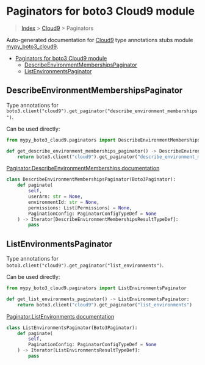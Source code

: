# Paginators for boto3 Cloud9 module

> [Index](../README.md) > [Cloud9](./README.md) > Paginators

Auto-generated documentation for [Cloud9](https://boto3.amazonaws.com/v1/documentation/api/latest/reference/services/cloud9.html#Cloud9)
type annotations stubs module [mypy_boto3_cloud9](https://pypi.org/project/mypy-boto3-cloud9/).

- [Paginators for boto3 Cloud9 module](#paginators-for-boto3-cloud9-module)
  - [DescribeEnvironmentMembershipsPaginator](#describeenvironmentmembershipspaginator)
  - [ListEnvironmentsPaginator](#listenvironmentspaginator)

## DescribeEnvironmentMembershipsPaginator

Type annotations for `boto3.client("cloud9").get_paginator("describe_environment_memberships")`.

Can be used directly:

```python
from mypy_boto3_cloud9.paginators import DescribeEnvironmentMembershipsPaginator

def get_describe_environment_memberships_paginator() -> DescribeEnvironmentMembershipsPaginator:
    return boto3.client("cloud9").get_paginator("describe_environment_memberships")
```

[Paginator.DescribeEnvironmentMemberships documentation](https://boto3.amazonaws.com/v1/documentation/api/latest/reference/services/cloud9.html#Cloud9.Paginator.DescribeEnvironmentMemberships)

```python
class DescribeEnvironmentMembershipsPaginator(Boto3Paginator):
    def paginate(
        self,
        userArn: str = None,
        environmentId: str = None,
        permissions: List[Permissions] = None,
        PaginationConfig: PaginatorConfigTypeDef = None
    ) -> Iterator[DescribeEnvironmentMembershipsResultTypeDef]:
        pass
```
## ListEnvironmentsPaginator

Type annotations for `boto3.client("cloud9").get_paginator("list_environments")`.

Can be used directly:

```python
from mypy_boto3_cloud9.paginators import ListEnvironmentsPaginator

def get_list_environments_paginator() -> ListEnvironmentsPaginator:
    return boto3.client("cloud9").get_paginator("list_environments")
```

[Paginator.ListEnvironments documentation](https://boto3.amazonaws.com/v1/documentation/api/latest/reference/services/cloud9.html#Cloud9.Paginator.ListEnvironments)

```python
class ListEnvironmentsPaginator(Boto3Paginator):
    def paginate(
        self,
        PaginationConfig: PaginatorConfigTypeDef = None
    ) -> Iterator[ListEnvironmentsResultTypeDef]:
        pass
```